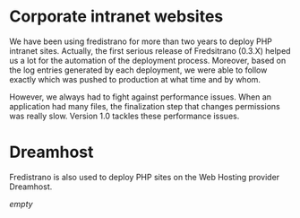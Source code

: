 # Corporate intranet websites #

We have been using fredistrano for more than two years to deploy PHP intranet sites. Actually, the first serious release of Fredsitrano (0.3.X) helped us a lot for the automation of the deployment process.  Moreover, based on the log entries generated by each deployment, we were able to follow exactly which was pushed to production at what time and by whom.

However, we always had to fight against performance issues. When an application had many files, the finalization step that changes permissions was really slow. Version 1.0 tackles these performance issues.

# Dreamhost #

Fredistrano is also used to deploy PHP sites on the Web Hosting provider Dreamhost.

_empty_